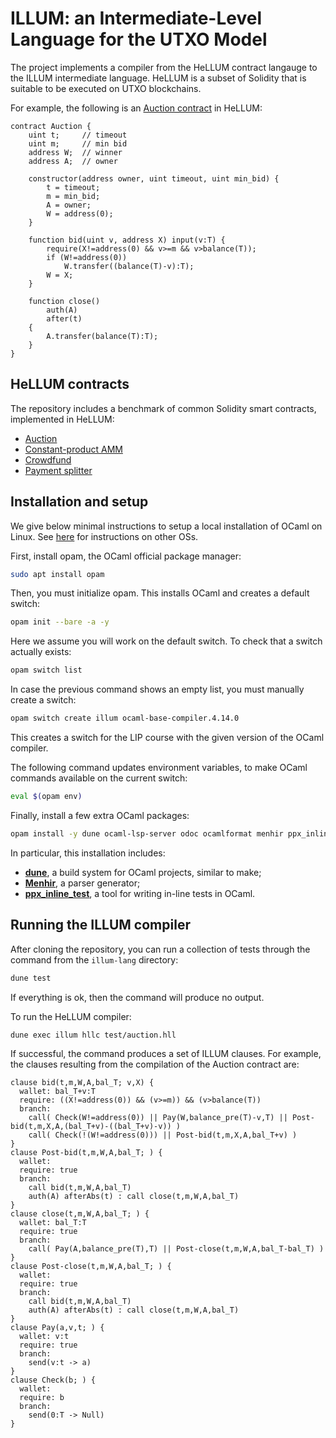 # ILLUM: an Intermediate-Level Language for the UTXO Model

The project implements a compiler from the HeLLUM contract langauge to the ILLUM intermediate language. 
HeLLUM is a subset of Solidity that is suitable to be executed on UTXO blockchains.

For example, the following is an [Auction contract](test/auction.hll) in HeLLUM:
```
contract Auction {
    uint t; 	// timeout
    uint m; 	// min bid
    address W; 	// winner  
    address A; 	// owner

    constructor(address owner, uint timeout, uint min_bid) {
        t = timeout; 
        m = min_bid;
        A = owner;
        W = address(0);
    }
    
    function bid(uint v, address X) input(v:T) {
        require(X!=address(0) && v>=m && v>balance(T));
        if (W!=address(0))
            W.transfer((balance(T)-v):T);
        W = X;
    }
        
    function close() 
        auth(A) 
        after(t) 
    {
        A.transfer(balance(T):T);
    }
}
```

## HeLLUM contracts

The repository includes a benchmark of common Solidity smart contracts, implemented in HeLLUM:
- [Auction](test/auction.hll)
- [Constant-product AMM](test/amm.hll)
- [Crowdfund](test/crowdfund.hll)
- [Payment splitter](test/payment_splitter.hll)

## Installation and setup

We give below minimal instructions to setup a local installation of OCaml on Linux.
See [here](https://ocaml.org/docs/up-and-running) for instructions on other OSs.

First, install opam, the OCaml official package manager:
```bash
sudo apt install opam
```
Then, you must initialize opam. This installs OCaml and creates a default switch:
```bash
opam init --bare -a -y
```
Here we assume you will work on the default switch. To check that a switch actually exists:
```bash
opam switch list
```
In case the previous command shows an empty list, you must manually create a switch:
```bash
opam switch create illum ocaml-base-compiler.4.14.0
```
This creates a switch for the LIP course with the given version of the OCaml compiler.

The following command updates environment variables, to make OCaml commands available on the current switch:
```bash
eval $(opam env)
```

Finally, install a few extra OCaml packages:
```bash
opam install -y dune ocaml-lsp-server odoc ocamlformat menhir ppx_inline_test
```
In particular, this installation includes:
- [**dune**](https://dune.readthedocs.io/), a build system for OCaml projects, similar to make;
- [**Menhir**](http://gallium.inria.fr/~fpottier/menhir/), a parser generator;
- [**ppx_inline_test**](https://github.com/janestreet/ppx_inline_test), a tool for writing in-line tests in OCaml.

## Running the ILLUM compiler

After cloning the repository, you can run a collection of tests through the command from the `illum-lang` directory:
```bash
dune test 
```
If everything is ok, then the command will produce no output.

To run the HeLLUM compiler:
```
dune exec illum hllc test/auction.hll
```
If successful, the command produces a set of ILLUM clauses.
For example, the clauses resulting from the compilation of the Auction contract are:
```
clause bid(t,m,W,A,bal_T; v,X) {    
  wallet: bal_T+v:T
  require: ((X!=address(0)) && (v>=m)) && (v>balance(T))
  branch: 
    call( Check(W!=address(0)) || Pay(W,balance_pre(T)-v,T) || Post-bid(t,m,X,A,(bal_T+v)-((bal_T+v)-v)) )
    call( Check(!(W!=address(0))) || Post-bid(t,m,X,A,bal_T+v) )
}
clause Post-bid(t,m,W,A,bal_T; ) {
  wallet: 
  require: true
  branch: 
    call bid(t,m,W,A,bal_T)
    auth(A) afterAbs(t) : call close(t,m,W,A,bal_T)
}
clause close(t,m,W,A,bal_T; ) {
  wallet: bal_T:T
  require: true
  branch: 
    call( Pay(A,balance_pre(T),T) || Post-close(t,m,W,A,bal_T-bal_T) )
}
clause Post-close(t,m,W,A,bal_T; ) {
  wallet: 
  require: true
  branch: 
    call bid(t,m,W,A,bal_T)
    auth(A) afterAbs(t) : call close(t,m,W,A,bal_T)
}
clause Pay(a,v,t; ) {
  wallet: v:t
  require: true
  branch: 
    send(v:t -> a)
}
clause Check(b; ) {
  wallet: 
  require: b
  branch: 
    send(0:T -> Null)
}
```